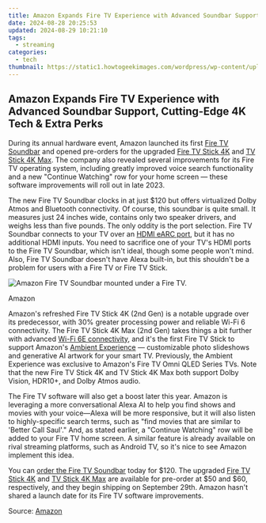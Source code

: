 ```yaml
---
title: Amazon Expands Fire TV Experience with Advanced Soundbar Support, Cutting-Edge 4K Tech & Extra Perks
date: 2024-08-28 20:25:53
updated: 2024-08-29 10:21:10
tags:
  - streaming
categories:
  - tech
thumbnail: https://static1.howtogeekimages.com/wordpress/wp-content/uploads/2023/09/33-1.png
---
```


## Amazon Expands Fire TV Experience with Advanced Soundbar Support, Cutting-Edge 4K Tech & Extra Perks

During its annual hardware event, Amazon launched its first [Fire TV Soundbar](http://www.amazon.com/Introducing-Amazon-Soundbar-speaker-Virtual/dp/B0C4BZ28PG/?tag=htg-v2-4uc0031-20&ascsubtag=UUhtgUeUpU2000425&asc%5Frefurl=https%3A%2F%2Fwww.howtogeek.com%2Famazon-bolsters-fire-tv-with-a-soundbar-new-4k-hardware-and-more%2F&asc%5Fcampaign=Short-Term) and opened pre-orders for the upgraded [Fire TV Stick 4K](http://www.amazon.com/All-new-Amazon-streaming-device-support/dp/B0BP9MDCQZ/?tag=htg-v2-4uc0031-20&ascsubtag=UUhtgUeUpU2000425&asc%5Frefurl=https%3A%2F%2Fwww.howtogeek.com%2Famazon-bolsters-fire-tv-with-a-soundbar-new-4k-hardware-and-more%2F&asc%5Fcampaign=Short-Term) and [TV Stick 4K Max](https://www.amazon.com/dp/B0BP9SNVH9/?tag=htg-v2-4uc0031-20&ascsubtag=UUhtgUeUpU2000425&asc%5Frefurl=https%3A%2F%2Fwww.howtogeek.com%2Famazon-bolsters-fire-tv-with-a-soundbar-new-4k-hardware-and-more%2F&asc%5Fcampaign=Short-Term). The company also revealed several improvements for its Fire TV operating system, including greatly improved voice search functionality and a new "Continue Watching" row for your home screen — these software improvements will roll out in late 2023.

 The new Fire TV Soundbar clocks in at just $120 but offers virtualized Dolby Atmos and Bluetooth connectivity. Of course, this soundbar is quite small. It measures just 24 inches wide, contains only two speaker drivers, and weighs less than five pounds. The only oddity is the port selection. Fire TV Soundbar connects to your TV over an [HDMI eARC port](https://snapchat-videos.techidaily.com/updated-the-ultimate-snapchat-checklist-for-engaging-content-for-2024/), but it has no additional HDMI inputs. You need to sacrifice one of your TV's HDMI ports to the Fire TV Soundbar, which isn't ideal, though some people won't mind. Also, Fire TV Soundbar doesn't have Alexa built-in, but this shouldn't be a problem for users with a Fire TV or Fire TV Stick.

![Amazon Fire TV Soundbar mounted under a Fire TV.](https://static1.howtogeekimages.com/wordpress/wp-content/uploads/2023/09/32.png) 

Amazon

 Amazon's refreshed Fire TV Stick 4K (2nd Gen) is a notable upgrade over its predecessor, with 30% greater processing power and reliable Wi-Fi 6 connectivity. The Fire TV Stick 4K Max (2nd Gen) takes things a bit further with advanced [Wi-Fi 6E connectivity](https://youtube-webster.techidaily.com/valuating-the-top-video-streaming-apps-for-phones-for-2024/), and it's the first Fire TV Stick to support Amazon's [Ambient Experience](https://www.amazon.com/gp/help/customer/display.html?nodeId=G2XGAC3JW2FRVLRF&tag=htg-v2-4uc0031-20&ascsubtag=UUhtgUeUpU2000425&asc%5Frefurl=https%3A%2F%2Fwww.howtogeek.com%2Famazon-bolsters-fire-tv-with-a-soundbar-new-4k-hardware-and-more%2F&asc%5Fcampaign=Short-Term) — customizable photo slideshows and generative AI artwork for your smart TV. Previously, the Ambient Experience was exclusive to Amazon's Fire TV Omni QLED Series TVs. Note that the new Fire TV Stick 4K and TV Stick 4K Max both support Dolby Vision, HDR10+, and Dolby Atmos audio.

 The Fire TV software will also get a boost later this year. Amazon is leveraging a more conversational Alexa AI to help you find shows and movies with your voice—Alexa will be more responsive, but it will also listen to highly-specific search terms, such as "find movies that are similar to 'Better Call Saul'." And, as stated earlier, a "Continue Watching" row will be added to your Fire TV home screen. A similar feature is already available on rival streaming platforms, such as Android TV, so it's nice to see Amazon implement this idea.

 You can [order the Fire TV Soundbar](http://www.amazon.com/Introducing-Amazon-Soundbar-speaker-Virtual/dp/B0C4BZ28PG/?tag=htg-v2-4uc0031-20&ascsubtag=UUhtgUeUpU2000425&asc%5Frefurl=https%3A%2F%2Fwww.howtogeek.com%2Famazon-bolsters-fire-tv-with-a-soundbar-new-4k-hardware-and-more%2F&asc%5Fcampaign=Short-Term) today for $120\. The upgraded [Fire TV Stick 4K](http://www.amazon.com/All-new-Amazon-streaming-device-support/dp/B0BP9MDCQZ/?tag=htg-v2-4uc0031-20&ascsubtag=UUhtgUeUpU2000425&asc%5Frefurl=https%3A%2F%2Fwww.howtogeek.com%2Famazon-bolsters-fire-tv-with-a-soundbar-new-4k-hardware-and-more%2F&asc%5Fcampaign=Short-Term) and [TV Stick 4K Max](https://www.amazon.com/dp/B0BP9SNVH9/?tag=htg-v2-4uc0031-20&ascsubtag=UUhtgUeUpU2000425&asc%5Frefurl=https%3A%2F%2Fwww.howtogeek.com%2Famazon-bolsters-fire-tv-with-a-soundbar-new-4k-hardware-and-more%2F&asc%5Fcampaign=Short-Term) are available for pre-order at $50 and $60, respectively, and they begin shipping on September 29th. Amazon hasn't shared a launch date for its Fire TV software improvements.

 Source: [Amazon](https://www.aboutamazon.com/news/devices/amazon-fall-event-2023-announcements)

<ins class="adsbygoogle"
     style="display:block"
     data-ad-format="autorelaxed"
     data-ad-client="ca-pub-7571918770474297"
     data-ad-slot="1223367746"></ins>



<ins class="adsbygoogle"
     style="display:block"
     data-ad-client="ca-pub-7571918770474297"
     data-ad-slot="8358498916"
     data-ad-format="auto"
     data-full-width-responsive="true"></ins>
